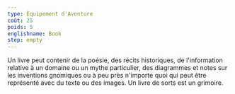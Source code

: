 ```yaml
---
type: Équipement d'Aventure
coût: 25
poids: 5
englishname: Book
step: empty
---
```

Un livre peut contenir de la poésie, des récits historiques, de l'information relative à un domaine ou un mythe particulier, des diagrammes et notes sur les inventions gnomiques ou à peu près n'importe quoi qui peut être représenté avec du texte ou des images. Un livre de sorts est un grimoire.